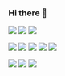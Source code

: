### Hi there 👋

![](https://img.shields.io/badge/Python-Language-informational?style=for-the-badge&logo=python&logoColor=white&color=2bbc8a)
![](https://img.shields.io/badge/Javascript-Language-informational?style=for-the-badge&logo=javascript&logoColor=white&color=2bbc8a)
![](https://img.shields.io/badge/C-Language-informational?style=for-the-badge&logo=c&logoColor=white&color=2bbc8a)

![](https://img.shields.io/badge/Flask-Tool-informational?style=for-the-badge&logo=flask&logoColor=white&color=2bbc8a)
![](https://img.shields.io/badge/React-Tool-informational?style=for-the-badge&logo=react&logoColor=white&color=2bbc8a)
![](https://img.shields.io/badge/Angular-Tool-informational?style=for-the-badge&logo=angular&logoColor=white&color=2bbc8a)
![](https://img.shields.io/badge/NodeJS-Tool-informational?style=for-the-badge&logo=nodejs&logoColor=white&color=2bbc8a)
![](https://img.shields.io/badge/MySQL-Tool-informational?style=for-the-badge&logo=mysql&logoColor=white&color=2bbc8a)

![](https://img.shields.io/badge/Linux-OS-informational?style=for-the-badge&logo=linux&logoColor=white&color=2bbc8a)
![](https://img.shields.io/badge/mac-OS-informational?style=for-the-badge&logo=macos&logoColor=white&color=2bbc8a)
![](https://img.shields.io/badge/Shell-Bash-informational?style=for-the-badge&logo=gnu-bash&logoColor=white&color=2bbc8a)

<!--
**LevonAr/LevonAr** is a ✨ _special_ ✨ repository because its `README.md` (this file) appears on your GitHub profile.

Here are some ideas to get you started:

- 🔭 I’m currently working on ...
- 🌱 I’m currently learning ...
- 👯 I’m looking to collaborate on ...
- 🤔 I’m looking for help with ...
- 💬 Ask me about ...
- 📫 How to reach me: ...
- 😄 Pronouns: ...
- ⚡ Fun fact: ...
-->
